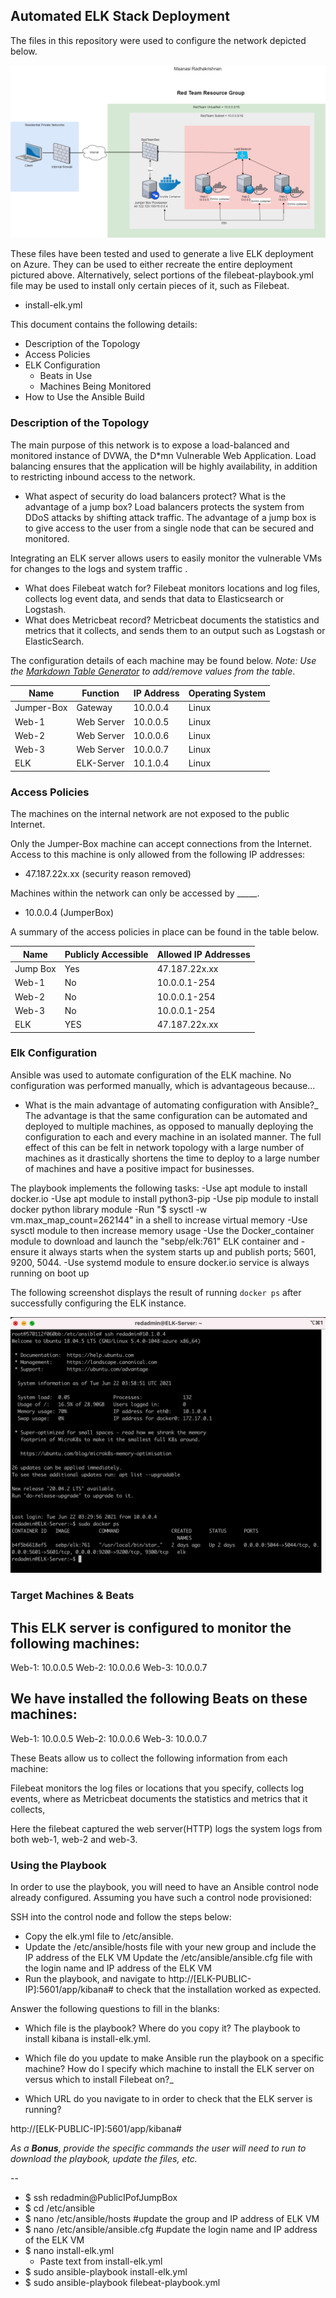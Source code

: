 ## Automated ELK Stack Deployment

The files in this repository were used to configure the network depicted below.

![Update the path with the name of your diagram](Diagrams/Cloud_Network_Diagram.png)

These files have been tested and used to generate a live ELK deployment on Azure. They can be used to either recreate the entire deployment pictured above. Alternatively, select portions of the filebeat-playbook.yml file may be used to install only certain pieces of it, such as Filebeat.

  - install-elk.yml

This document contains the following details:
- Description of the Topology
- Access Policies
- ELK Configuration
  - Beats in Use
  - Machines Being Monitored
- How to Use the Ansible Build


### Description of the Topology

The main purpose of this network is to expose a load-balanced and monitored instance of DVWA, the D*mn Vulnerable Web Application.
Load balancing ensures that the application will be highly availability, in addition to restricting inbound access to the network.
- What aspect of security do load balancers protect? What is the advantage of a jump box?
Load balancers protects the system from DDoS attacks by shifting attack traffic. The advantage of a jump box is to give access to the user from a single node that can be secured and monitored.

Integrating an ELK server allows users to easily monitor the vulnerable VMs for changes to the logs and system traffic .
- What does Filebeat watch for?
Filebeat monitors locations and log files, collects log event data, and sends that data to Elasticsearch or Logstash.
- What does Metricbeat record?
Metricbeat documents the statistics and metrics that it collects, and sends them to an output such as Logstash or ElasticSearch.

The configuration details of each machine may be found below.
_Note: Use the [Markdown Table Generator](http://www.tablesgenerator.com/markdown_tables) to add/remove values from the table_.

| Name       | Function  | IP Address | Operating System |
|------------|-----------|------------|------------------|
| Jumper-Box | Gateway   | 10.0.0.4   | Linux            |
| Web-1      | Web Server| 10.0.0.5   | Linux            |
| Web-2      | Web Server| 10.0.0.6   | Linux            |
| Web-3      | Web Server| 10.0.0.7   | Linux            |
| ELK        | ELK-Server| 10.1.0.4   | Linux            |

### Access Policies

The machines on the internal network are not exposed to the public Internet. 

Only the Jumper-Box machine can accept connections from the Internet. Access to this machine is only allowed from the following IP addresses:
- 47.187.22x.xx (security reason removed)

Machines within the network can only be accessed by _____.
- 10.0.0.4 (JumperBox)

A summary of the access policies in place can be found in the table below.

| Name     | Publicly Accessible | Allowed IP Addresses |
|----------|---------------------|----------------------|
| Jump Box | Yes                 | 47.187.22x.xx        |
| Web-1    | No                  | 10.0.0.1-254         |
| Web-2    | No                  | 10.0.0.1-254         |
| Web-3    | No                  | 10.0.0.1-254         |
| ELK      | YES                 | 47.187.22x.xx        |

### Elk Configuration

Ansible was used to automate configuration of the ELK machine. No configuration was performed manually, which is advantageous because...
- What is the main advantage of automating configuration with Ansible?_
The advantage is that the same configuration can be automated and deployed to multiple machines, as opposed to manually deploying the configuration to each and every machine in an isolated manner. The full effect of this can be felt in network topology with a large number of machines as it drastically shortens the time to deploy to a large number of machines and have a positive impact for businesses.

The playbook implements the following tasks:
-Use apt module to install docker.io
-Use apt module to install python3-pip
-Use pip module to install docker python library module
-Run "$ sysctl -w vm.max_map_count=262144" in a shell to increase virtual memory
-Use sysctl module to then increase memory usage
-Use the Docker_container module to download and launch the "sebp/elk:761" ELK container and -ensure it always starts when the system starts up and publish ports; 5601, 9200, 5044.
-Use systemd module to ensure docker.io service is always running on boot up


The following screenshot displays the result of running `docker ps` after successfully configuring the ELK instance.

![TODO: Update the path with the name of your screenshot of docker ps output](Images/docker_ps_output.png)

### Target Machines & Beats
This ELK server is configured to monitor the following machines:
- 
Web-1: 10.0.0.5
Web-2: 10.0.0.6
Web-3: 10.0.0.7

We have installed the following Beats on these machines:
-
Web-1: 10.0.0.5
Web-2: 10.0.0.6
Web-3: 10.0.0.7

These Beats allow us to collect the following information from each machine:

Filebeat monitors the log files or locations that you specify, collects log events, where as Metricbeat documents the statistics and metrics that it collects, 

Here the filebeat captured the web server(HTTP) logs the system logs from both web-1, web-2 and web-3.

### Using the Playbook
In order to use the playbook, you will need to have an Ansible control node already configured. Assuming you have such a control node provisioned: 

SSH into the control node and follow the steps below:
- Copy the elk.yml file to /etc/ansible.
- Update the /etc/ansible/hosts file with your new group and include the IP address of the ELK VM
Update the /etc/ansible/ansible.cfg file with the login name and IP address of the ELK VM
- Run the playbook, and navigate to  http://[ELK-PUBLIC-IP]:5601/app/kibana# to check that the installation worked as expected.

Answer the following questions to fill in the blanks:
- Which file is the playbook? Where do you copy it?
The playbook to install kibana is install-elk.yml.

- Which file do you update to make Ansible run the playbook on a specific machine? How do I specify which machine to install the ELK server on versus which to install Filebeat on?_
- Which URL do you navigate to in order to check that the ELK server is running?

http://[ELK-PUBLIC-IP]:5601/app/kibana# 

_As a **Bonus**, provide the specific commands the user will need to run to download the playbook, update the files, etc._

--
- $ ssh redadmin@PublicIPofJumpBox 
- $ cd /etc/ansible
- $ nano /etc/ansible/hosts #update the group and IP address of ELK VM
- $ nano /etc/ansible/ansible.cfg #update the login name and IP address of the ELK VM
- $ nano install-elk.yml 
    - Paste text from install-elk.yml
- $ sudo ansible-playbook install-elk.yml
- $ sudo ansible-playbook filebeat-playbook.yml
